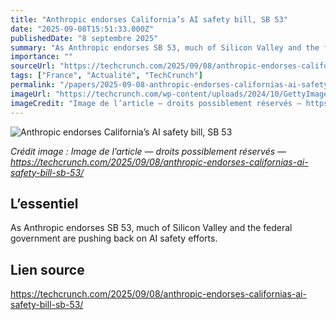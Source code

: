 ```yaml
---
title: "Anthropic endorses California’s AI safety bill, SB 53"
date: "2025-09-08T15:51:33.000Z"
publishedDate: "8 septembre 2025"
summary: "As Anthropic endorses SB 53, much of Silicon Valley and the federal government are pushing back on AI safety efforts."
importance: ""
sourceUrl: "https://techcrunch.com/2025/09/08/anthropic-endorses-californias-ai-safety-bill-sb-53/"
tags: ["France", "Actualité", "TechCrunch"]
permalink: "/papers/2025-09-08-anthropic-endorses-californias-ai-safety-bill-sb-53"
imageUrl: "https://techcrunch.com/wp-content/uploads/2024/10/GettyImages-1968430987.jpg?resize=1200,799"
imageCredit: "Image de l’article — droits possiblement réservés — https://techcrunch.com/2025/09/08/anthropic-endorses-californias-ai-safety-bill-sb-53/"
---
```


![Anthropic endorses California’s AI safety bill, SB 53](https://techcrunch.com/wp-content/uploads/2024/10/GettyImages-1968430987.jpg?resize=1200,799)

*Crédit image : Image de l’article — droits possiblement réservés — https://techcrunch.com/2025/09/08/anthropic-endorses-californias-ai-safety-bill-sb-53/*

## L’essentiel

As Anthropic endorses SB 53, much of Silicon Valley and the federal government are pushing back on AI safety efforts.

## Lien source

https://techcrunch.com/2025/09/08/anthropic-endorses-californias-ai-safety-bill-sb-53/

